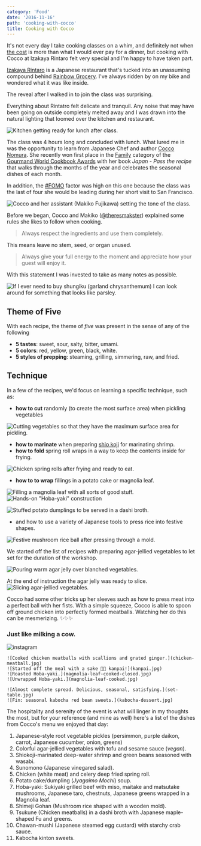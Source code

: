 ```yaml
---
category: 'Food'
date: '2016-11-16'
path: 'cooking-with-cocco'
title: Cooking with Cocco
---
```


It's not every day I take cooking classes on a whim, and definitely not when [the cost](https://www.eventbrite.com/e/cooking-classes-with-cocco-nomura-tickets-28903389817#) is more than what I would ever pay for a dinner, but cooking with Cocco at Izakaya Rintaro felt very special and I'm happy to have taken part.

[Izakaya Rintaro](http://4sq.com/1ojnS0R) is a Japanese restaurant that's tucked into an unassuming compound behind [Rainbow Grocery](http://www.rainbow.coop/). I've always ridden by on my bike and wondered what it was like inside.

The reveal after I walked in to join the class was surprising.

Everything about Rintatro felt delicate and tranquil. Any noise that may have been going on outside completely melted away and I was drawn into the natural lighting that loomed over the kitchen and restaurant.

![Kitchen getting ready for lunch after class.](kitchen-prep.jpg)

The class was 4 hours long and concluded with lunch. What lured me in was the opportunity to learn from Japanese Chef and author [Cocco Nomura](). She recently won first place in the [Family](http://www.cookbookfair.com/index.php/gourmand-awards/winners-2016/cookbooks-and-food-culture-shortlist-2016) category of the [Gourmand World Cookbook Awards](https://en.wikipedia.org/wiki/Gourmand_World_Cookbook_Awards) with her book _Japan - Pass the recipe_ that walks through the months of the year and celebrates the seasonal dishes of each month.

In addition, the [#FOMO](https://en.wikipedia.org/wiki/Fear_of_missing_out) factor was high on this one because the class was the last of four she would be leading during her short visit to San Francisco.

![Cocco and her assistant (Makiko Fujikawa) setting the tone of the class.](class-in-session.jpg)

Before we began, Cocco and Makiko ([@theresmakster](https://www.instagram.com/theresmakster/)) explained some rules she likes to follow when cooking.

> Always respect the ingredients and use them completely.

This means leave no stem, seed, or organ unused.

> Always give your full energy to the moment and appreciate how your guest will enjoy it.

With this statement I was invested to take as many notes as possible.

![If I ever need to buy shungiku (garland chrysanthemum) I can look around for something that looks like parsley.](looks-like-parsley.jpg)

## Theme of Five

With each recipe, the theme of _five_ was present in the sense of any of the following

- **5 tastes**: sweet, sour, salty, bitter, umami.
- **5 colors**: red, yellow, green, black, white.
- **5 styles of prepping**: steaming, grilling, simmering, raw, and fried.

## Technique

In a few of the recipes, we'd focus on learning a specific technique, such as:

- **how to cut** randomly (to create the most surface area) when pickling vegetables

![Cutting vegetables so that they have the maximum surface area for pickling.](japanese-pickling.jpg)

- **how to marinate** when preparing [shio koji](http://www.justonecookbook.com/how_to/how-to-make-shio-koji/) for marinating shrimp.
- **how to fold** spring roll wraps in a way to keep the contents inside for frying.

![Chicken spring rolls after frying and ready to eat.](spring-rolls.jpg)

- **how to to wrap** fillings in a potato cake or magnolia leaf.

![Filling a magnolia leaf with all sorts of good stuff.](magnolia-leaf-instruction.jpg)
![Hands-on "Hoba-yaki" construction](magnolia-leaf-construction.jpg)

![Stuffed potato dumplings to be served in a dashi broth.](stuffed-potato-cakes.jpg)

- and how to use a variety of Japanese tools to press rice into festive shapes.

![Festive mushroom rice ball after pressing through a mold.](mushroom-rice-onigiri.jpg)

We started off the list of recipes with preparing agar-jellied vegetables to let set for the duration of the workshop.

![Pouring warm agar jelly over blanched vegetables.](making-agar-jelly.jpg)

At the end of instruction the agar jelly was ready to slice.
![Slicing agar-jellied vegetables.](agar-jelly-ready.jpg)

Cocco had some other tricks up her sleeves such as how to press meat into a perfect ball with her fists.
With a simple squeeze, Cocco is able to spoon off ground chicken into perfectly formed meatballs. Watching her do this can be mesmerizing. :sparkles::sparkles::sparkles:

### Just like milking a cow.

![instagram](BMh9E9xgOzR)

```grid|3|
![Cooked chicken meatballs with scallions and grated ginger.](chicken-meatball.jpg)
![Started off the meal with a sake 🍶✨ kanpai!](kanpai.jpg)
![Roasted Hoba-yaki.](magnolia-leaf-cooked-closed.jpg)
![Unwrapped Hoba-yaki.](magnolia-leaf-cooked.jpg)
```

```grid|2|
![Almost complete spread. Delicious, seasonal, satisfying.](set-table.jpg)
![Fin: seasonal kabocha red bean sweets.](kabocha-dessert.jpg)
```

The hospitality and serenity of the event is what will linger in my thoughts the most,
but for your reference (and mine as well) here's a list of the dishes from Cocco's menu we enjoyed that day:

1. Japanese-style root vegetable pickles (persimmon, purple daikon, carrot, Japanese cucumber, onion, greens)
2. Colorful agar-jellied vegetables with tofu and sesame sauce (_vegan_).
3. Shiokoji-marinated deep-water shrimp and green beans seasoned with wasabi.
4. Sunomono (Japanese vinegared salad).
5. Chicken (white meat) and celery deep fried spring roll.
6. Potato cake/dumpling (_Jyagaimo Mochi_) soup.
7. Hoba-yaki: Sukiyaki grilled beef with miso, maitake and matsutake mushrooms, Japanese taro, chestnuts, Japanese greens wrapped in a Magnolia leaf.
8. Shimeji Gohan (Mushroom rice shaped with a wooden mold).
9. Tsukune (Chicken meatballs) in a dashi broth with Japanese maple-shaped Fu and greens.
10. Chawan-mushi (Japanese steamed egg custard) with starchy crab sauce.
11. Kabocha kinton sweets.
